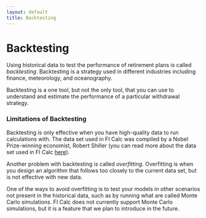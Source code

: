```yaml
---
layout: default
title: Backtesting
---
```


# Backtesting

Using historical data to test the performance of retirement plans is called
_backtesting_. Backtesting is a strategy used in different industries including
finance, meteorology, and oceanography.

Backtesting is a one tool, but not the only tool, that you can use to understand
and estimate the performance of a particular withdrawal strategy.

### Limitations of Backtesting

Backtesting is only effective when you have high-quality data to run
calculations with. The data set used in FI Calc was compiled by a Nobel
Prize-winning economist, Robert Shiller (you can read more about the data set
used in FI Calc [here](/how-it-works/historical-data-source/)).

Another problem with backtesting is called _overfitting_. Overfitting is when
you design an algorithm that follows too closely to the current data set, but is
not effective with new data.

One of the ways to avoid overfitting is to test your models in other scenarios
not present in the historical data, such as by running what are called Monte
Carlo simulations. FI Calc does not currently support Monte Carlo simulations,
but it is a feature that we plan to introduce in the future.
